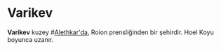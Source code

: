 # Varikev

**Varikev** kuzey #[Alethkar'da](locations/alethkar), Roion prensliğinden bir şehirdir. Hoel Koyu boyunca uzanır.
